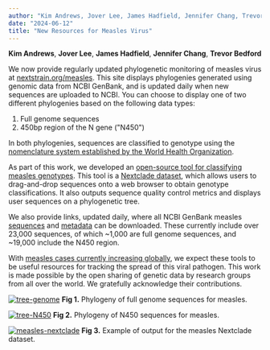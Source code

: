 ```yaml
---
author: "Kim Andrews, Jover Lee, James Hadfield, Jennifer Chang, Trevor Bedford"
date: "2024-06-12"
title: "New Resources for Measles Virus"
---
```

**Kim Andrews**, **Jover Lee**, **James Hadfield**, **Jennifer Chang**, **Trevor Bedford**

We now provide regularly updated phylogenetic monitoring of measles virus at [nextstrain.org/measles](https://nextstrain.org/measles). This site displays phylogenies generated using genomic data from NCBI GenBank, and is updated daily when new sequences are uploaded to NCBI. You can choose to display one of two different phylogenies based on the following data types:

1. Full genome sequences
1. 450bp region of the N gene ("N450")

In both phylogenies, sequences are classified to genotype using the [nomenclature system established by the World Health Organization](https://iris.who.int/bitstream/handle/10665/241889/WER8709_73-80.PDF?sequence=1).

As part of this work, we developed an [open-source tool for classifying measles genotypes](https://clades.nextstrain.org/?dataset-name=nextstrain/measles/N450/WHO-2012). This tool is a [Nextclade dataset](https://docs.nextstrain.org/projects/nextclade/en/stable/user/datasets.html), which allows users to drag-and-drop sequences onto a web browser to obtain genotype classifications. It also outputs sequence quality control metrics and displays user sequences on a phylogenetic tree.

We also provide links, updated daily, where all NCBI GenBank measles [sequences](https://data.nextstrain.org/files/workflows/measles/sequences.fasta.zst) and [metadata](https://data.nextstrain.org/files/workflows/measles/metadata.tsv.zst) can be downloaded. These currently include over 23,000 sequences, of which ~1,000 are full genome sequences, and ~19,000 include the N450 region.

With [measles cases currently increasing globally](https://www.who.int/news/item/16-11-2023-global-measles-threat-continues-to-grow-as-another-year-passes-with-millions-of-children-unvaccinated), we expect these tools to be useful resources for tracking the spread of this viral pathogen. This work is made possible by the open sharing of genetic data by research groups from all over the world. We gratefully acknowledge their contributions.


[![tree-genome](img/measles_tree_genome_2024-06-10.png)](https://nextstrain.org/measles/genome)
**Fig 1.** Phylogeny of full genome sequences for measles.

[![tree-N450](img/measles_tree_N450_2024-06-10.png)](https://nextstrain.org/measles/N450)
**Fig 2.** Phylogeny of N450 sequences for measles.

[![measles-nextclade](img/measles_nextclade.png)](https://clades.nextstrain.org/?dataset-name=nextstrain/measles/N450/WHO-2012)
**Fig 3.** Example of output for the measles Nextclade dataset.
